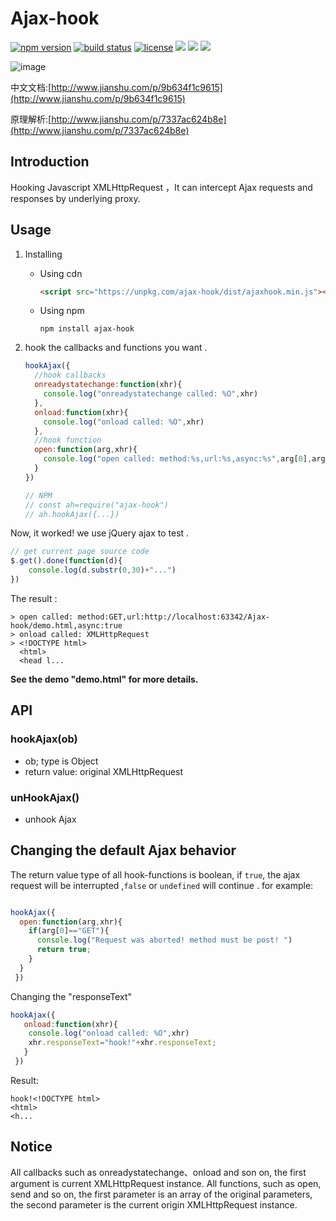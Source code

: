 # Ajax-hook

[![npm version](https://img.shields.io/npm/v/ajax-hook.svg)](https://www.npmjs.org/package/ajax-hook) [![build status](https://travis-ci.org/wendux/Ajax-hook.svg?branch=master)](https://travis-ci.org/wendux/Ajax-hook) [![license](https://img.shields.io/github/license/mashape/apistatus.svg)](https://opensource.org/licenses/mit-license.php) ![](https://img.shields.io/badge/typeScript-support-orange.svg)  ![](https://img.shields.io/badge/support-%3E%3Des5-orange.svg) [![](https://img.shields.io/github/size/wendux/Ajax-hook/dist/ajaxhook.min.js.svg)](https://unpkg.com/ajax-hook@1.8.0/dist/ajaxhook.min.js)



![image](https://github.com/wendux/Ajax-hook/raw/master/ajaxhook.png)

中文文档:[http://www.jianshu.com/p/9b634f1c9615](http://www.jianshu.com/p/9b634f1c9615)

原理解析:[http://www.jianshu.com/p/7337ac624b8e](http://www.jianshu.com/p/7337ac624b8e)

## Introduction

Hooking  Javascript  XMLHttpRequest ，It can intercept Ajax requests and responses by underlying proxy.

## Usage

1. Installing

   - Using cdn 

     ```html
     <script src="https://unpkg.com/ajax-hook/dist/ajaxhook.min.js"></script>
     ```

   - Using npm

     ```shell
     npm install ajax-hook
     ```

2. hook the callbacks and functions you want .

   ```javascript
   hookAjax({
     //hook callbacks
     onreadystatechange:function(xhr){
       console.log("onreadystatechange called: %O",xhr)
     },
     onload:function(xhr){
       console.log("onload called: %O",xhr)
     },
     //hook function
     open:function(arg,xhr){
       console.log("open called: method:%s,url:%s,async:%s",arg[0],arg[1],arg[2])
     }
   })

   // NPM
   // const ah=require("ajax-hook")
   // ah.hookAjax({...})
   ```

Now, it worked! we use jQuery ajax  to test .

```javascript
// get current page source code 
$.get().done(function(d){
    console.log(d.substr(0,30)+"...")
})
```

The result :

```
> open called: method:GET,url:http://localhost:63342/Ajax-hook/demo.html,async:true
> onload called: XMLHttpRequest
> <!DOCTYPE html>
  <html>
  <head l...
```

**See the demo "demo.html" for more details.**

## API

### hookAjax(ob)

- ob; type is Object
- return value: original XMLHttpRequest

### unHookAjax()

- unhook Ajax 

## Changing the default Ajax behavior

The return value type of all hook-functions is boolean, if `true`, the ajax request  will be interrupted ,`false` or `undefined` will continue .  for example:

```javascript

hookAjax({
  open:function(arg,xhr){
    if(arg[0]=="GET"){
      console.log("Request was aborted! method must be post! ")
      return true;
    }
  } 
 })
```

Changing the "responseText"

```javascript
hookAjax({
   onload:function(xhr){
    console.log("onload called: %O",xhr)
    xhr.responseText="hook!"+xhr.responseText;
   }
 })
```

Result:

```
hook!<!DOCTYPE html>
<html>
<h...
```



## Notice

All callbacks such as onreadystatechange、onload and son on, the first argument is current XMLHttpRequest instance. All functions, such as open, send and so on, the first parameter is an array of the original parameters, the second parameter is the current origin XMLHttpRequest instance.



